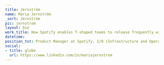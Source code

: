 ```yaml
---
title: Jernström
name: Maria Jernström
_sort: Jernström
pic: jernstrom
layout: bio
work_title: How Spotify enables T-shaped teams to release frequently with confidence
datetime: 
position_txt: Product Manager at Spotify, I/O (Infrastructure and Operations)
social:
- title: globe
  url: https://www.linkedin.com/in/mariajernstrom
---
```


